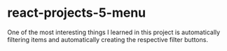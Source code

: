 # react-projects-5-menu

One of the most interesting things I learned in this project is automatically filtering items and automatically creating the respective filter buttons.
